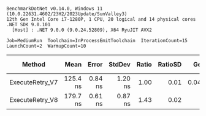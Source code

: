 ```

BenchmarkDotNet v0.14.0, Windows 11 (10.0.22631.4602/23H2/2023Update/SunValley3)
12th Gen Intel Core i7-1280P, 1 CPU, 20 logical and 14 physical cores
.NET SDK 9.0.101
  [Host] : .NET 9.0.0 (9.0.24.52809), X64 RyuJIT AVX2

Job=MediumRun  Toolchain=InProcessEmitToolchain  IterationCount=15  
LaunchCount=2  WarmupCount=10  

```
| Method          | Mean     | Error   | StdDev  | Ratio | RatioSD | Gen0   | Allocated | Alloc Ratio |
|---------------- |---------:|--------:|--------:|------:|--------:|-------:|----------:|------------:|
| ExecuteRetry_V7 | 125.4 ns | 0.84 ns | 1.20 ns |  1.00 |    0.01 | 0.0408 |     512 B |        1.00 |
| ExecuteRetry_V8 | 179.7 ns | 0.61 ns | 0.87 ns |  1.43 |    0.02 |      - |         - |        0.00 |
